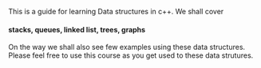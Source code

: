 This is a guide for learning Data structures in c++.
We shall cover <h4>stacks, queues, linked list, trees, graphs</h4>
On the way we shall also see few examples using these data structures.
Please feel free to use this course as you get used to these data strutures.
